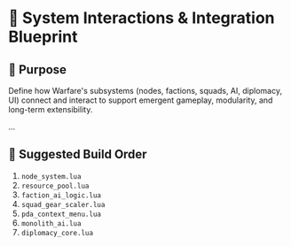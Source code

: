 # 📡 System Interactions & Integration Blueprint

## 🎯 Purpose

Define how Warfare's subsystems (nodes, factions, squads, AI, diplomacy, UI) connect and interact to support emergent gameplay, modularity, and long-term extensibility.

...

## 🧩 Suggested Build Order

1. `node_system.lua`
2. `resource_pool.lua`
3. `faction_ai_logic.lua`
4. `squad_gear_scaler.lua`
5. `pda_context_menu.lua`
6. `monolith_ai.lua`
7. `diplomacy_core.lua`
